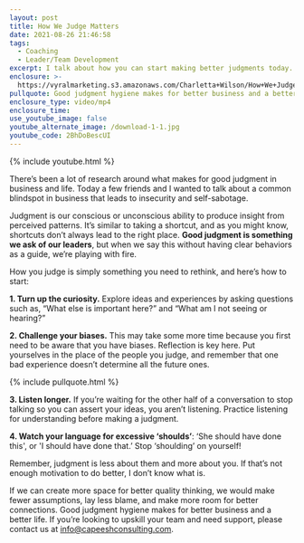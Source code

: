 ```yaml
---
layout: post
title: How We Judge Matters
date: 2021-08-26 21:46:58
tags:
  - Coaching
  - Leader/Team Development
excerpt: I talk about how you can start making better judgments today.
enclosure: >-
  https://vyralmarketing.s3.amazonaws.com/Charletta+Wilson/How+We+Judge+Matters.mp4
pullquote: Good judgment hygiene makes for better business and a better life.
enclosure_type: video/mp4
enclosure_time:
use_youtube_image: false
youtube_alternate_image: /download-1-1.jpg
youtube_code: 2BhDoBescUI
---
```

{% include youtube.html %}

There’s been a lot of research around what makes for good judgment in business and life. Today a few friends and I wanted to talk about a common blindspot in business that leads to insecurity and self-sabotage.

Judgment is our conscious or unconscious ability to produce insight from perceived patterns. It’s similar to taking a shortcut, and as you might know, shortcuts don’t always lead to the right place. **Good judgment is something we ask of our leaders**, but when we say this without having clear behaviors as a guide, we’re playing with fire.

How you judge is simply something you need to rethink, and here’s how to start:

**1\. Turn up the curiosity.** Explore ideas and experiences by asking questions such as, “What else is important here?” and “What am I not seeing or hearing?”

**2\. Challenge your biases.** This may take some more time because you first need to be aware that you have biases. Reflection is key here. Put yourselves in the place of the people you judge, and remember that one bad experience doesn’t determine all the future ones.&nbsp;

{% include pullquote.html %}

**3\. Listen longer.** If you’re waiting for the other half of a conversation to stop talking so you can assert your ideas, you aren’t listening. Practice listening for understanding before making a judgment.

**4\. Watch your language for excessive ‘shoulds’**\: ‘She should have done this', or 'I should have done that.’ Stop ‘shoulding’ on yourself\!&nbsp;

Remember, judgment is less about them and more about you. If that’s not enough motivation to do better, I don’t know what is.

If we can create more space for better quality thinking, we would make fewer assumptions, lay less blame, and make more room for better connections. Good judgment hygiene makes for better business and a better life. If you’re looking to upskill your team and need support, please contact us at [info@capeeshconsulting.com](mailto:info@capeeshconsulting.com).
